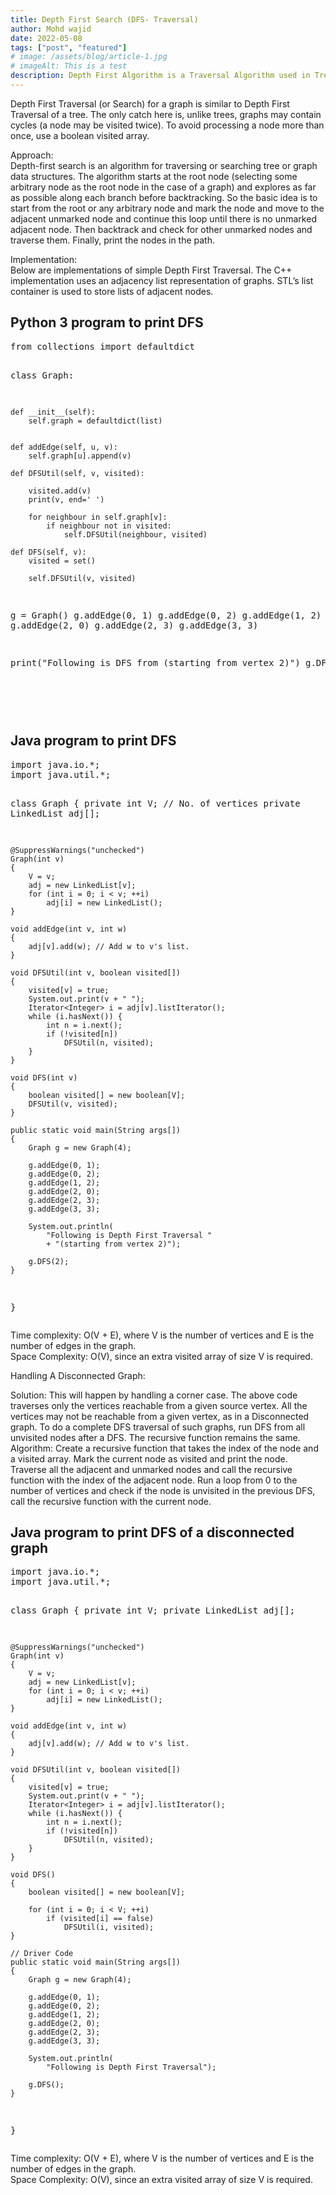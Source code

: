 ```yaml
---
title: Depth First Search (DFS- Traversal)
author: Mohd wajid
date: 2022-05-08
tags: ["post", "featured"]
# image: /assets/blog/article-1.jpg
# imageAlt: This is a test
description: Depth First Algorithm is a Traversal Algorithm used in Trees and Graphs, Both has similar Implementation, with a slight change i.e. Graphs may contain cycles unlike trees 
---
```


<p> 
Depth First Traversal (or Search) for a graph is similar to Depth First Traversal of a tree. The only catch here is, unlike trees, graphs may contain cycles (a node may be visited twice). To avoid processing a node more than once, use a boolean visited array. 
</p>
<!-- <p>
Example: <br/>
Input: n = 4, e = 6 <br/>
0 -> 1, 0 -> 2, 1 -> 2, 2 -> 0, 2 -> 3, 3 -> 3 <br/>
Output: DFS from vertex 1 : 1 2 0 3 
</p> -->
<p>
Approach: <br/>
Depth-first search is an algorithm for traversing or searching tree or graph data structures. The algorithm starts at the root node (selecting some arbitrary node as the root node in the case of a graph) and explores as far as possible along each branch before backtracking. So the basic idea is to start from the root or any arbitrary node and mark the node and move to the adjacent unmarked node and continue this loop until there is no unmarked adjacent node. Then backtrack and check for other unmarked nodes and traverse them. Finally, print the nodes in the path.
</p>
<p>
Implementation: <br/>
Below are implementations of simple Depth First Traversal. The C++ implementation uses an adjacency list representation of graphs. STL’s list container is used to store lists of adjacent nodes.
</p>
<h2>Python 3 program to print DFS</h2>
<div class="table-container">
<pre class="inner-table-container">
from collections import defaultdict

class Graph:

	def __init__(self):
		self.graph = defaultdict(list)


	def addEdge(self, u, v):
		self.graph[u].append(v)

	def DFSUtil(self, v, visited):

		visited.add(v)
		print(v, end=' ')

		for neighbour in self.graph[v]:
			if neighbour not in visited:
				self.DFSUtil(neighbour, visited)

	def DFS(self, v):
		visited = set()

		self.DFSUtil(v, visited)

g = Graph()
g.addEdge(0, 1)
g.addEdge(0, 2)
g.addEdge(1, 2)
g.addEdge(2, 0)
g.addEdge(2, 3)
g.addEdge(3, 3)

print("Following is DFS from (starting from vertex 2)")
g.DFS(2)

</pre></div> <br/>
<h2>Java program to print DFS</h2>
<div class="table-container">
<pre class="inner-table-container">
import java.io.*;
import java.util.*;

class Graph {
	private int V; // No. of vertices
	private LinkedList<Integer> adj[];

	@SuppressWarnings("unchecked") 
    Graph(int v)
	{
		V = v;
		adj = new LinkedList[v];
		for (int i = 0; i < v; ++i)
			adj[i] = new LinkedList();
	}

	void addEdge(int v, int w)
	{
		adj[v].add(w); // Add w to v's list.
	}

	void DFSUtil(int v, boolean visited[])
	{
		visited[v] = true;
		System.out.print(v + " ");
		Iterator<Integer> i = adj[v].listIterator();
		while (i.hasNext()) {
			int n = i.next();
			if (!visited[n])
				DFSUtil(n, visited);
		}
	}

	void DFS(int v)
	{
		boolean visited[] = new boolean[V];
		DFSUtil(v, visited);
	}

	public static void main(String args[])
	{
		Graph g = new Graph(4);

		g.addEdge(0, 1);
		g.addEdge(0, 2);
		g.addEdge(1, 2);
		g.addEdge(2, 0);
		g.addEdge(2, 3);
		g.addEdge(3, 3);

		System.out.println(
			"Following is Depth First Traversal "
			+ "(starting from vertex 2)");

		g.DFS(2);
	}
}
</pre></div>
<p>
Time complexity: O(V + E), where V is the number of vertices and E is the number of edges in the graph.<br/>
Space Complexity: O(V), since an extra visited array of size V is required.
</p>
<p>
Handling A Disconnected Graph:

Solution: 
This will happen by handling a corner case. 
The above code traverses only the vertices reachable from a given source vertex. All the vertices may not be reachable from a given vertex, as in a Disconnected graph. To do a complete DFS traversal of such graphs, run DFS from all unvisited nodes after a DFS. 
The recursive function remains the same.
Algorithm: 
Create a recursive function that takes the index of the node and a visited array.
Mark the current node as visited and print the node.
Traverse all the adjacent and unmarked nodes and call the recursive function with the index of the adjacent node.
Run a loop from 0 to the number of vertices and check if the node is unvisited in the previous DFS, call the recursive function with the current node.
</p>
<h2>Java program to print DFS of a disconnected graph</h2>
<div class="table-container">
<pre class="inner-table-container">
import java.io.*;
import java.util.*;

class Graph {
	private int V; 
	private LinkedList<Integer> adj[];

	@SuppressWarnings("unchecked") 
    Graph(int v)
	{
		V = v;
		adj = new LinkedList[v];
		for (int i = 0; i < v; ++i)
			adj[i] = new LinkedList();
	}

	void addEdge(int v, int w)
	{
		adj[v].add(w); // Add w to v's list.
	}

	void DFSUtil(int v, boolean visited[])
	{
		visited[v] = true;
		System.out.print(v + " ");
		Iterator<Integer> i = adj[v].listIterator();
		while (i.hasNext()) {
			int n = i.next();
			if (!visited[n])
				DFSUtil(n, visited);
		}
	}

	void DFS()
	{
		boolean visited[] = new boolean[V];

		for (int i = 0; i < V; ++i)
			if (visited[i] == false)
				DFSUtil(i, visited);
	}

	// Driver Code
	public static void main(String args[])
	{
		Graph g = new Graph(4);

		g.addEdge(0, 1);
		g.addEdge(0, 2);
		g.addEdge(1, 2);
		g.addEdge(2, 0);
		g.addEdge(2, 3);
		g.addEdge(3, 3);

		System.out.println(
			"Following is Depth First Traversal");

		g.DFS();
	}
}
</pre></div>
<p>
Time complexity: O(V + E), where V is the number of vertices and E is the number of edges in the graph. <br/>
Space Complexity: O(V), since an extra visited array of size V is required.
</p>